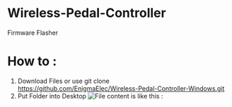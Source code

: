 # Wireless-Pedal-Controller
Firmware Flasher

# How to :
1. Download Files or use git clone https://github.com/EnigmaElec/Wireless-Pedal-Controller-Windows.git
2. Put Folder into Desktop
![File content is like this : ](https://raw.githubusercontent.com/EnigmaElec/Wireless-Pedal-Controller-Windows/refs/heads/main/images/File%20Content.bmp)

